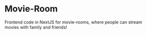 # Movie-Room

Frontend code in NextJS for movie-rooms, where people can stream movies with family and friends!
